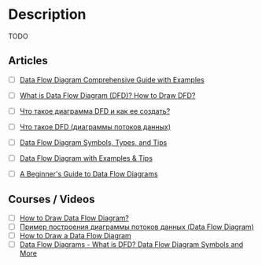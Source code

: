 # Description

TODO


## Articles

- [ ] [Data Flow Diagram Comprehensive Guide with Examples](https://warren2lynch.medium.com/data-flow-diagram-comprehensive-guide-with-examples-d9858387f25e)
- [ ] [What is Data Flow Diagram (DFD)? How to Draw DFD?](https://www.visual-paradigm.com/tutorials/data-flow-diagram-dfd.jsp)
- [ ] [Что такое диаграмма DFD и как ее создать?](https://www.lucidchart.com/pages/ru/%D0%B4%D0%B8%D0%B0%D0%B3%D1%80%D0%B0%D0%BC%D0%BC%D0%B0-dfd)
- [ ] [Что такое DFD (диаграммы потоков данных)](https://habr.com/ru/company/trinion/blog/340064/)
- [ ] [Data Flow Diagram Symbols, Types, and Tips](https://www.lucidchart.com/blog/data-flow-diagram-tutorial)
- [ ] [Data Flow Diagram with Examples & Tips](https://modernanalyst.com/Resources/Articles/tabid/115/ID/2015/Data-Flow-Diagram-with-Examples-Tips.aspx)
- [ ] [A Beginner's Guide to Data Flow Diagrams](https://blog.hubspot.com/marketing/data-flow-diagram)


## Courses / Videos

- [ ] [How to Draw Data Flow Diagram?](https://youtu.be/ztZsEI6C-mI)
- [ ] [Пример построения диаграммы потоков данных (Data Flow Diagram)](https://youtu.be/flGjJMsjnG0)
- [ ] [How to Draw a Data Flow Diagram](https://youtu.be/KA4rRnihLII)
- [ ] [Data Flow Diagrams - What is DFD? Data Flow Diagram Symbols and More](https://youtu.be/6VGTvgaJllM)
